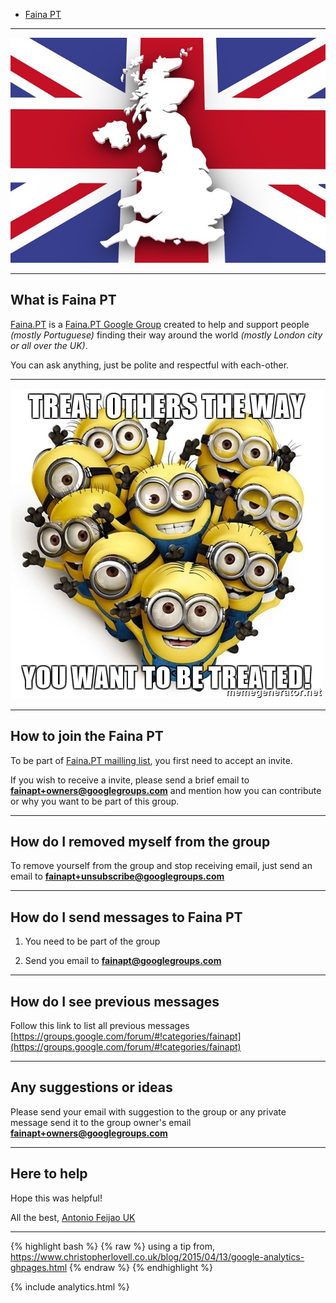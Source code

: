 - [Faina PT](https://www.faina.pt)

---

![map-1019895_640.jpg](map-1019895_640.jpg)

---

## What is Faina PT

[Faina.PT](https://www.faina.pt) is a [Faina.PT Google Group](https://groups.google.com/forum/#!categories/fainapt) created to help and support people *(mostly Portuguese)* finding their way around the world *(mostly London city or all over the UK)*.

You can ask anything, just be polite and respectful with each-other.

---

![treat-others-the-way-you-want-to-be-treated.jpg](treat-others-the-way-you-want-to-be-treated.jpg)

---

## How to join the Faina PT

To be part of [Faina.PT mailling list](https://groups.google.com/forum/#!categories/fainapt), you first need to accept an invite.

If you wish to receive a invite, please send a brief email to **[fainapt+owners@googlegroups.com](fainapt+owners@googlegroups.com)** and mention how you can contribute or why you want to be part of this group.

---

## How do I removed myself from the group

To remove yourself from the group and stop receiving email, just send an email to **[fainapt+unsubscribe@googlegroups.com](fainapt+unsubscribe@googlegroups.com)**

---

## How do I send messages to Faina PT

1) You need to be part of the group

2) Send you email to **[fainapt@googlegroups.com](fainapt@googlegroups.com)**

---

## How do I see previous messages

Follow this link to list all previous messages [https://groups.google.com/forum/#!categories/fainapt](https://groups.google.com/forum/#!categories/fainapt)

---

## Any suggestions or ideas

Please send your email with suggestion to the group or any private message send it to the group owner's email **[fainapt+owners@googlegroups.com](fainapt+owners@googlegroups.com)**

---

## Here to help

Hope this was helpful!

All the best, [Antonio Feijao UK](https://antoniocloud.com)

---

{% highlight bash %}
{% raw %}
using a tip from, https://www.christopherlovell.co.uk/blog/2015/04/13/google-analytics-ghpages.html
{% endraw %}
{% endhighlight %}

{% include analytics.html %} 


